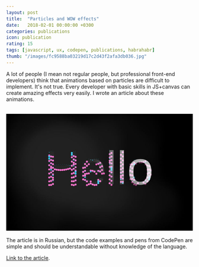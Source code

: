 ```yaml
---
layout: post
title:  "Particles and WOW effects"
date:   2018-02-01 00:00:00 +0300
categories: publications
icon: publication
rating: 15
tags: [javascript, ux, codepen, publications, habrahabr]
thumb: "/images/fc9588ba03219d17c2d43f2afa3db036.jpg"
---
```


A lot of people (I mean not regular people, but professional front-end developers) think that animations based on particles are difficult to implement. It's not true. Every developer with basic skills in JS+canvas can create amazing effects very easily. I wrote an article about these animations.

<img class='mui-image -js-lazy-load' src='data:image/gif;base64,R0lGODlhAQABAIAAAAAAAP///yH5BAEAAAAALAAAAAABAAEAAAIBRAA7' data-src='/images/f91fd10dc2475215666cb9a0a9bef17a.jpg' alt='example' itemprop='image'>
<noscript>
    <img class='mui-image' src='/images/f91fd10dc2475215666cb9a0a9bef17a.jpg' alt='example' itemprop='image'>
</noscript>

The article is in Russian, but the code examples and pens from CodePen are simple and should be understandable without knowledge of the language.


<a href='https://habrahabr.ru/post/347962/'>Link to the article</a>.
